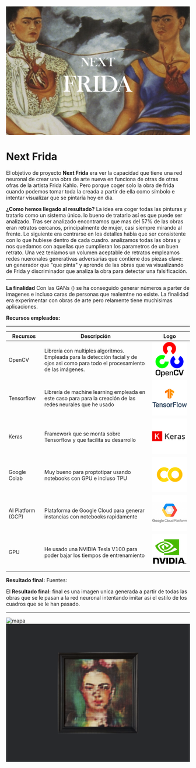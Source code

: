 ![mapa](images/portada1.png)


# Next Frida
El objetivo de proyecto **Next Frida** era ver la capacidad que tiene una red neuronal de crear una obra de arte nueva en funciona de otras de otras ofras de la artista Frida Kahlo. Pero porque coger solo la obra de frida cuando podemos tomar toda la creada a partir de ella como símbolo e intentar visualizar que se pintaría hoy en dia. 

**¿Como hemos llegado al resultado?** 
La idea era coger todas las pinturas y tratarlo como un sistema único. lo  bueno de tratarlo así es que puede ser analizado. Tras ser analizado encontramos que mas del 57% de las obras eran retratos cercanos, principalmente de mujer, casi siempre mirando al frente. Lo siguiente era centrarse en los detalles había que ser consistente con lo que hubiese dentro de cada cuadro. analizamos todas las obras y nos quedamos con aquellas que cumplieran los parametros de un buen retrato.  Una vez teniamos un volumen aceptable de retratos empleamos redes nueronales generativas adversarias que contiene dos piezas clave: un generador que "que pinta" y aprende de las obras que va visualizando de Frida y discriminador que analiza la obra para detectar una falsificación.
___

**La finalidad** 
Con las GANs () se ha conseguido generar números a parter de imagenes e incluso caras de personas que realemtne no existe. La finalidad era experimentar con obras de arte pero relamente tiene muchisimas aplicaciones.


**Recursos empleados:** 
___

Recursos   | Descripción | Logo 
---------- | ----------- | ----
OpenCV     |  Librería con multiples algoritmos. Empleada para la detección facial y de ojos asi como para todo el procesamiento de las imágenes.| ![logo](images/open.png)
Tensorflow | Librería de machine learning empleada en este caso para para la creación de las redes neurales que he usado | ![logo](images/tf.png)
Keras      | Framework que se monta sobre Tensorflow y que facilita su desarrollo       | ![logo](images/keras.png)
Google Colab | Muy bueno para proptotipar usando notebooks con GPU e incluso TPU | ![logo](images/colab.png)
AI Platform (GCP) | Plataforma de Google Cloud para generar instancias con notebooks rapidamente | ![mapa](images/google.png)
GPU        |  He usado una NVIDIA Tesla V100 para poder bajar los tiempos de entrenamiento| ![logo](images/nvidia.png)

**Resultado final:** 
Fuentes:

El **Resultado final:** final es una imagen unica generada a partir de todas las obras que se le pasan a la red neuronal intentando imitar asi el estilo de los cuadros que se le han pasado.
___


![mapa](images/college.png)
![mapa](images/artwork.png)


